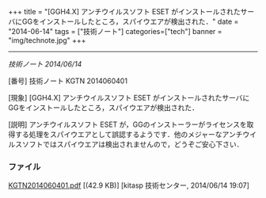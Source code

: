 +++
title = "[GGH4.X] アンチウイルスソフト ESET がインストールされたサーバにGGをインストールしたところ，スパイウエアが検出された．"
date = "2014-06-14"
tags = ["技術ノート"]
categories=["tech"]
banner = "img/technote.jpg"
+++


-----------------------------------------------------------------------------------------------------------------------

*技術ノート
2014/06/14*


[番号]
技術ノート KGTN 2014060401

[現象]
[GGH4.X] アンチウイルスソフト ESET
がインストールされたサーバにGGをインストールしたところ，スパイウエアが検出された．

[説明]
アンチウイルスソフト ESET
が，GGのインストーラーがライセンスを取得する処理をスパイウエアとして誤認するようです．他のメジャーなアンチウイルスソフトではスパイウエアは検出されませんので，どうぞご安心下さい．


### ファイル





[KGTN2014060401.pdf](http://techreport.kitasp.net/attachments/download/1679/KGTN2014060401.pdf)
 [(42.9 KB)] [kitasp 技術センター, 2014/06/14
19:07]
